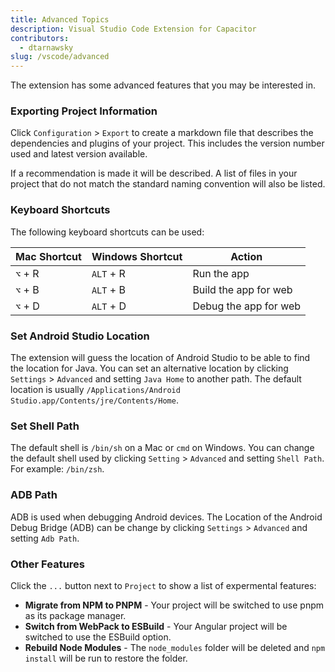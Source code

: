 ```yaml
---
title: Advanced Topics
description: Visual Studio Code Extension for Capacitor
contributors:
  - dtarnawsky
slug: /vscode/advanced
---
```


The extension has some advanced features that you may be interested in.

### Exporting Project Information

Click `Configuration` > `Export` to create a markdown file that describes the dependencies and plugins of your project. This includes the version number used and latest version available. 

If a recommendation is made it will be described. A list of files in your project that do not match the standard naming convention will also be listed.


### Keyboard Shortcuts

The following keyboard shortcuts can be used:

| Mac Shortcut | Windows Shortcut | Action |
| --- | --- | ----------- |
| `⌥` + R | `ALT` + R | Run the app |
| `⌥` + B | `ALT` + B | Build the app for web |
| `⌥` + D | `ALT` + D | Debug the app for web |

### Set Android Studio Location

The extension will guess the location of Android Studio to be able to find the location for Java. You can set an alternative location by clicking `Settings` > `Advanced` and setting `Java Home` to another path. The default location is usually `/Applications/Android Studio.app/Contents/jre/Contents/Home`.

### Set Shell Path

The default shell is `/bin/sh` on a Mac or `cmd` on Windows. You can change the default shell used by clicking `Setting` > `Advanced` and setting `Shell Path`. For example: `/bin/zsh`.

### ADB Path

ADB is used when debugging Android devices. The Location of the Android Debug Bridge (ADB) can be change by clicking `Settings` > `Advanced` and setting `Adb Path`.

### Other Features

Click the `...` button next to `Project` to show a list of expermental features:
- **Migrate from NPM to PNPM** - Your project will be switched to use pnpm as its package manager.
- **Switch from WebPack to ESBuild** - Your Angular project will be switched to use the ESBuild option.
- **Rebuild Node Modules** - The `node_modules` folder will be deleted and `npm install` will be run to restore the folder.
